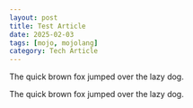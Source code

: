 ```yaml
---
layout: post
title: Test Article
date: 2025-02-03
tags: [mojo, mojolang]
category: Tech Article
---
```


The quick brown fox jumped over the lazy dog.
<!--more-->

The quick brown fox jumped over the lazy dog.
